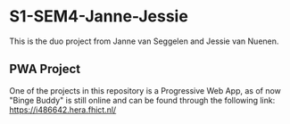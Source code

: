 # S1-SEM4-Janne-Jessie

This is the duo project from Janne van Seggelen and Jessie van Nuenen. 

## PWA Project

One of the projects in this repository is a Progressive Web App, as of now "Binge Buddy" is still online and can be found through the following link: https://i486642.hera.fhict.nl/
